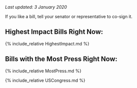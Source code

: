 *Last updated: 3 January 2020*

If you like a bill, tell your senator or representative to co-sign it.

## Highest Impact Bills Right Now:
<div class="ulFix" markdown="1">
{% include_relative HighestImpact.md %}
</div>

## Bills with the Most Press Right Now:
<div class="ulFix" markdown="1">
{% include_relative MostPress.md %}
</div>

{% include_relative USCongress.md %}
